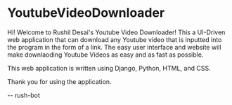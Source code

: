 # YoutubeVideoDownloader

Hi! Welcome to Rushil Desai's Youtube Video Downloader! This a UI-Driven web application that can download any Youtube video that is inputted into the program in the form of a link. The easy user interface and website will make downlaoding Youtube Videos as easy and as fast as possible.

This web application is written using Django, Python, HTML, and CSS.

Thank you for using the application.

-- rush-bot
